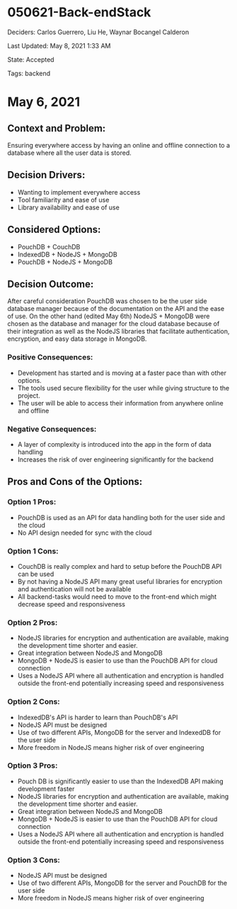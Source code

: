 # 050621-Back-endStack

Deciders: Carlos Guerrero, Liu He, Waynar Bocangel Calderon

Last Updated: May 8, 2021 1:33 AM

State: Accepted

Tags: backend

# May 6, 2021

## Context and Problem:

Ensuring everywhere access by having an online and offline connection to a database where all the user data is stored.

## Decision Drivers:

- Wanting to implement everywhere access
- Tool familiarity and ease of use
- Library availability and ease of use

## Considered Options:

- PouchDB + CouchDB
- IndexedDB + NodeJS + MongoDB
- PouchDB + NodeJS + MongoDB

## Decision Outcome:

After careful consideration PouchDB was chosen to be the user side database manager because of the documentation on the API and the ease of use. On the other hand (edited May 6th) NodeJS + MongoDB were chosen as the database and manager for the cloud database because of their integration as well as the NodeJS libraries that facilitate authentication, encryption, and easy data storage in MongoDB.

### Positive Consequences:

- Development has started and is moving at a faster pace than with other options.
- The tools used secure flexibility for the user while giving structure to the project.
- The user will be able to access their information from anywhere online and offline

### Negative Consequences:

- A layer of complexity is introduced into the app in the form of data handling
- Increases the risk of over engineering significantly for the backend

## Pros and Cons of the Options:

### Option 1 Pros:

- PouchDB is used as an API for data handling both for the user side and the cloud
- No API design needed for sync with the cloud

### Option 1 Cons:

- CouchDB is really complex and hard to setup before the PouchDB API can be used
- By not having a NodeJS API many great useful libraries for encryption and authentication will not be available
- All backend-tasks would need to move to the front-end which might decrease speed and responsiveness

### Option 2 Pros:

- NodeJS libraries for encryption and authentication are available, making the development time shorter and easier.
- Great integration between NodeJS and MongoDB
- MongoDB + NodeJS is easier to use than the PouchDB API for cloud connection
- Uses a NodeJS API where all authentication and encryption is handled outside the front-end potentially increasing speed and responsiveness

### Option 2 Cons:

- IndexedDB's API is harder to learn than PouchDB's API
- NodeJS API must be designed
- Use of two different APIs, MongoDB for the server and IndexedDB for the user side
- More freedom in NodeJS means higher risk of over engineering

### Option 3 Pros:

- Pouch DB is significantly easier to use than the IndexedDB API making development faster
- NodeJS libraries for encryption and authentication are available, making the development time shorter and easier.
- Great integration between NodeJS and MongoDB
- MongoDB + NodeJS is easier to use than the PouchDB API for cloud connection
- Uses a NodeJS API where all authentication and encryption is handled outside the front-end potentially increasing speed and responsiveness

### Option 3 Cons:

- NodeJS API must be designed
- Use of two different APIs, MongoDB for the server and PouchDB for the user side
- More freedom in NodeJS means higher risk of over engineering